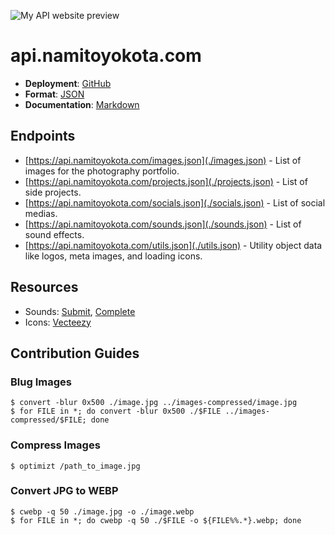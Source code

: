 ![My API website preview](https://api.namitoyokota.com/assets/og-images/api.png)

# api.namitoyokota.com

-   **Deployment**: [GitHub](https://github.com)
-   **Format**: [JSON](https://www.json.org/json-en.html)
-   **Documentation**: [Markdown](https://commonmark.org/)

## Endpoints

-   [https://api.namitoyokota.com/images.json](./images.json) - List of images for the photography portfolio.
-   [https://api.namitoyokota.com/projects.json](./projects.json) - List of side projects.
-   [https://api.namitoyokota.com/socials.json](./socials.json) - List of social medias.
-   [https://api.namitoyokota.com/sounds.json](./sounds.json) - List of sound effects.
-   [https://api.namitoyokota.com/utils.json](./utils.json) - Utility object data like logos, meta images, and loading icons.

## Resources

-   Sounds: [Submit](https://opengameart.org/content/menu-selection-click), [Complete](https://opengameart.org/content/completion-sound)
-   Icons: [Vecteezy](https://www.vecteezy.com/)

## Contribution Guides

### Blug Images

```shell
$ convert -blur 0x500 ./image.jpg ../images-compressed/image.jpg
$ for FILE in *; do convert -blur 0x500 ./$FILE ../images-compressed/$FILE; done
```

### Compress Images

```shell
$ optimizt /path_to_image.jpg
```

### Convert JPG to WEBP

```$
$ cwebp -q 50 ./image.jpg -o ./image.webp
$ for FILE in *; do cwebp -q 50 ./$FILE -o ${FILE%%.*}.webp; done
```
